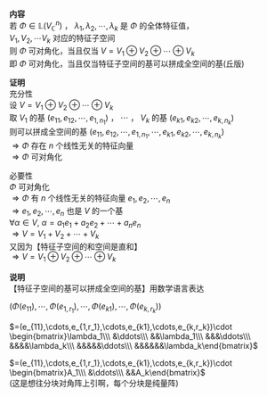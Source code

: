 **内容**  
若 $\Phi\in\mathbb{L}(V_\mathbb{C}^n)$ ， $\lambda_1,\lambda_2,\cdots,\lambda_k$ 是 $\Phi$ 的全体特征值，  
 $V_1,V_2,\cdots V_k$ 对应的特征子空间  
则 $\Phi$ 可对角化，当且仅当 $V=V_1\oplus V_2\oplus\cdots\oplus V_k$  
即 $\Phi$ 可对角化，当且仅当特征子空间的基可以拼成全空间的基(丘版)  
  
**证明**  
充分性  
设 $V=V_1\oplus V_2\oplus\cdots\oplus V_k$  
取 $V_1$ 的基 $(e_{11},e_{12},\cdots,e_{1,n_1})$ ， $\cdots$ ， $V_k$ 的基 $(e_{k1},e_{k2},\cdots,e_{k,n_k})$  
则可以拼成全空间的基 $(e_{11},e_{12},\cdots,e_{1,n_1},\cdots,e_{k1},e_{k2},\cdots,e_{k,n_k})$  
 $\Rightarrow\Phi$ 存在 $n$ 个线性无关的特征向量  
 $\Rightarrow\Phi$ 可对角化  
  
必要性  
 $\Phi$ 可对角化  
 $\Rightarrow\Phi$ 有 $n$ 个线性无关的特征向量 $e_1,e_2,\cdots,e_n$  
 $\Rightarrow e_1,e_2,\cdots,e_n$ 也是 $V$ 的一个基  
 $\forall\alpha\in V,\ \alpha=a_1e_1+a_2e_2+\cdots+a_ne_n$  
 $\Rightarrow V=V_1+V_2+\cdots+V_k$  
又因为【特征子空间的和空间是直和】  
 $\Rightarrow V=V_1\oplus V_2\oplus\cdots\oplus V_k$  
  
**说明**  
【特征子空间的基可以拼成全空间的基】用数学语言表达  
  
 $(\Phi(e_{11}),\cdots,\Phi(e_{1,r_1}),\cdots,\Phi(e_{k1}),\cdots,\Phi(e_{k,r_k}))$  
  
 $=(e_{11},\cdots,e_{1,r_1},\cdots,e_{k1},\cdots,e_{k,r_k})\cdot  
\begin{bmatrix}\lambda_1\\\ &\ddots\\\ &&\lambda_1\\\ &&&\ddots\\\ &&&&\lambda_k\\\ &&&&&\ddots\\\ &&&&&&\lambda_k\end{bmatrix}$  
  
 $=(e_{11},\cdots,e_{1,r_1},\cdots,e_{k1},\cdots,e_{k,r_k})\cdot  
\begin{bmatrix}A_1\\\ &\ddots\\\ &&A_k\end{bmatrix}$  
(这是想往分块对角阵上引啊，每个分块是纯量阵)  
